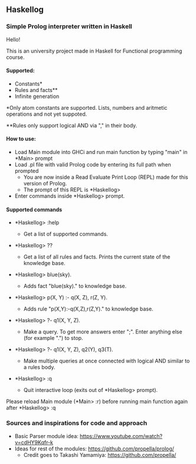 ## Haskellog

### Simple Prolog interpreter written in Haskell

Hello!

This is an university project made in Haskell for Functional programming course.

#### Supported:
  * Constants*
  * Rules and facts**
  * Infinite generation

*Only atom constants are supported. Lists, numbers and aritmetic operations and not yet suppoted.

**Rules only support logical AND via "," in their body.

#### How to use:
  * Load Main module into GHCi and run main function by typing "main" in *Main> prompt
  * Load .pl file with valid Prolog code by entering its full path when prompted
    * You are now inside a Read Evaluate Print Loop (REPL) made for this version of Prolog.
    * The prompt of this REPL is *Haskellog>
  * Enter commands inside *Haskellog> prompt.

#### Supported commands

  * *Haskellog> :help
  
    * Get a list of supported commands.
    
  * *Haskellog> ??
  
    * Get a list of all rules and facts. Prints the current state of the knowledge base.
                          
  * *Haskellog> blue(sky).
  
    * Adds fact "blue(sky)." to knowledge base.
    
  * *Haskellog> p(X, Y) :- q(X, Z), r(Z, Y).
  
    * Adds rule "p(X,Y):-q(X,Z),r(Z,Y)." to knowledge base.
    
  * *Haskellog> ?- q1(X, Y, Z).
  
    * Make a query. To get more answers enter ";". Enter anything else (for example ".") to stop.
    
  * *Haskellog> ?- q1(X, Y, Z), q2(Y), q3(T).
  
    * Make multiple queries at once connected with logical AND similar to a rules body.
    
  * *Haskellog> :q
  
    * Quit interactive loop (exits out of *Haskellog> prompt).
    

Please reload Main module (*Main> :r) before running main function again after *Haskellog> :q


### Sources and inspirations for code and approach
  * Basic Parser module idea:        https://www.youtube.com/watch?v=cdHY9Kqfr-k
  * Ideas for rest of the modules:   https://github.com/propella/prolog/
    * Credit goes to Takashi Yamamiya:    https://github.com/propella/
